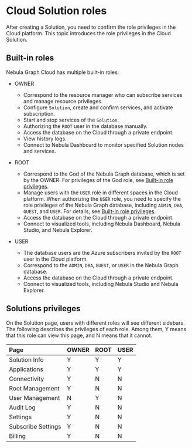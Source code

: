 # Cloud Solution roles

After creating a Solution, you need to confirm the role privileges in the Cloud platform. This topic introduces the role privileges in the Cloud Solution.

## Built-in roles

Nebula Graph Cloud has multiple built-in roles:

- OWNER  
  - Correspond to the resource manager who can subscribe services and manage resource privileges.
  - Configure `Solution`, create and confirm services, and activate subscription.
  - Start and stop services of the `Solution`.
  - Authorizing the `ROOT` user in the database manually.
  - Access the database on the Cloud through a private endpoint.
  - View history logs.
  - Connect to Nebula Dashboard to monitor specified Solution nodes and services.

- ROOT
  - Correspond to the God of the Nebula Graph database, which is set by the OWNER. For privileges of the God role, see [Built-in role privileges](../7.data-security/1.authentication/3.role-list.md).
  - Manage users with the `USER` role in different spaces in the Cloud platform. When authorizing the `USER` role, you need to specify the role privileges of the Nebula Graph database, including `ADMIN`, `DBA`, `GUEST`, and `USER`. For details, see [Built-in role privileges](../7.data-security/1.authentication/3.role-list.md).
  - Access the database on the Cloud through a private endpoint.
  - Connect to visualized tools, including Nebula Dashboard, Nebula Studio, and Nebula Explorer.

- USER
  - The database users are the Azure subscribers invited by the `ROOT` user in the Cloud platform.
  - Correspond to the `ADMIN`, `DBA`, `GUEST`, or `USER` in the Nebula Graph database.
  - Access the database on the Cloud through a private endpoint.
  - Connect to visualized tools, including Nebula Studio and Nebula Explorer.

## Solutions privileges

On the Solution page, users with different roles will see different sidebars. The following describes the privileges of each role. Among them, Y means that this role can view this page, and N means that it cannot.

|Page|OWNER|ROOT|USER|
|:---|:---|:---|:---|
|Solution Info|Y|Y|Y|
|Applications|Y|Y|Y|
|Connectivity|Y|N|N|
|Root Management|Y|N|N|
|User Management|N|Y|N|
|Audit Log|Y|N|N|
|Settings|Y|N|N|
|Subscribe Settings|Y|N|N|
|Billing|Y|N|N|
